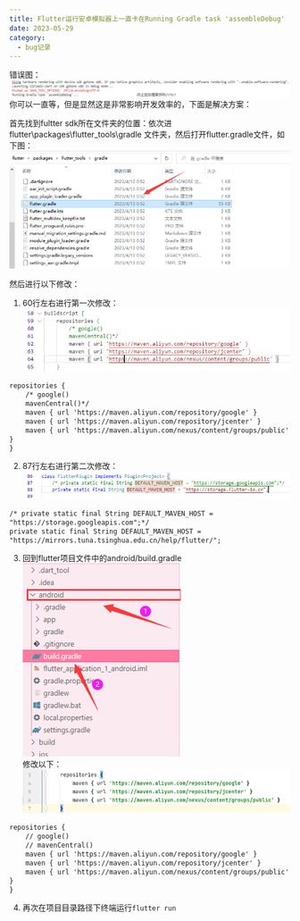 ```yaml
---
title: Flutter运行安卓模拟器上一直卡在Running Gradle task 'assembleDebug'
date: 2023-05-29
category:
  - bug记录
---
```


<!-- more -->

错误图：
![](./images/flutter-assembleDebug.png)  
你可以一直等，但是显然这是非常影响开发效率的，下面是解决方案：

首先找到fultter sdk所在文件夹的位置：依次进flutter\packages\flutter_tools\gradle  文件夹，然后打开flutter.gradle文件，如下图：  
![](./images/flutter-path.png)    

然后进行以下修改：
1. 60行左右进行第一次修改：
![](./images/flutter-pathfile-setting2.png) 
```text
repositories {
    /* google()
    mavenCentral()*/
    maven { url 'https://maven.aliyun.com/repository/google' }
    maven { url 'https://maven.aliyun.com/repository/jcenter' }
    maven { url 'https://maven.aliyun.com/nexus/content/groups/public' }
}
```
2. 87行左右进行第二次修改：
![](./images/flutter-pathfile-setting1.png) 
```text
/* private static final String DEFAULT_MAVEN_HOST = "https://storage.googleapis.com";*/
private static final String DEFAULT_MAVEN_HOST = "https://mirrors.tuna.tsinghua.edu.cn/help/flutter/";
```
3. 回到flutter项目文件中的android/build.gradle
![](./images/flutter-run-android.png)  
修改以下：
![](./images/flutter-run-android-setting.png)  
```text
repositories {
    // google()
    // mavenCentral()
    maven { url 'https://maven.aliyun.com/repository/google' }
    maven { url 'https://maven.aliyun.com/repository/jcenter' }
    maven { url 'https://maven.aliyun.com/nexus/content/groups/public' }
}
```

4. 再次在项目目录路径下终端运行`flutter run`